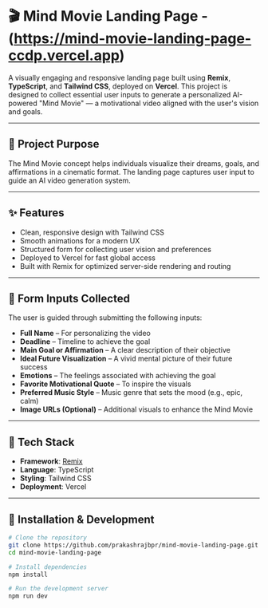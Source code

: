 # 🎬 Mind Movie Landing Page - (https://mind-movie-landing-page-ccdp.vercel.app)

A visually engaging and responsive landing page built using **Remix**, **TypeScript**, and **Tailwind CSS**, deployed on **Vercel**. This project is designed to collect essential user inputs to generate a personalized AI-powered "Mind Movie" — a motivational video aligned with the user's vision and goals.

---

## 🧠 Project Purpose

The Mind Movie concept helps individuals visualize their dreams, goals, and affirmations in a cinematic format. The landing page captures user input to guide an AI video generation system.

---

## ✨ Features

- Clean, responsive design with Tailwind CSS
- Smooth animations for a modern UX
- Structured form for collecting user vision and preferences
- Deployed to Vercel for fast global access
- Built with Remix for optimized server-side rendering and routing

---

## 📝 Form Inputs Collected

The user is guided through submitting the following inputs:

- **Full Name** – For personalizing the video  
- **Deadline** – Timeline to achieve the goal  
- **Main Goal or Affirmation** – A clear description of their objective  
- **Ideal Future Visualization** – A vivid mental picture of their future success  
- **Emotions** – The feelings associated with achieving the goal  
- **Favorite Motivational Quote** – To inspire the visuals  
- **Preferred Music Style** – Music genre that sets the mood (e.g., epic, calm)  
- **Image URLs (Optional)** – Additional visuals to enhance the Mind Movie

---

## 🚀 Tech Stack

- **Framework**: [Remix](https://remix.run/)
- **Language**: TypeScript
- **Styling**: Tailwind CSS
- **Deployment**: Vercel

---

## 🔧 Installation & Development

```bash
# Clone the repository
git clone https://github.com/prakashrajbpr/mind-movie-landing-page.git
cd mind-movie-landing-page

# Install dependencies
npm install

# Run the development server
npm run dev
